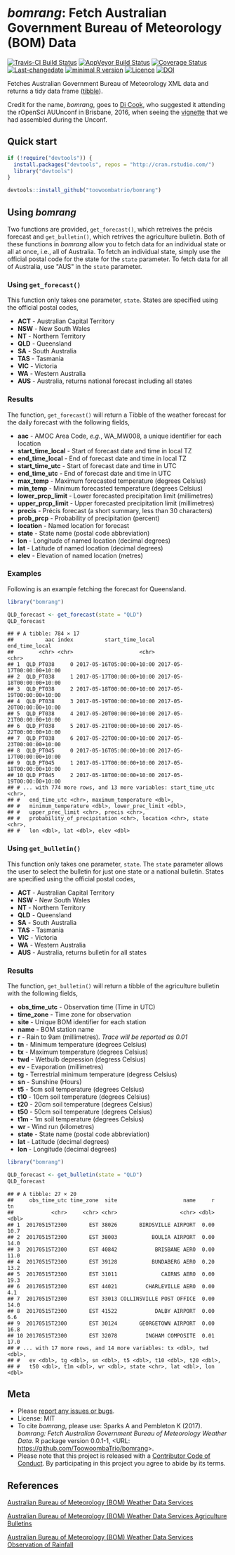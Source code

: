 
<!-- README.md is generated from README.Rmd. Please edit that file -->
*bomrang*: Fetch Australian Government Bureau of Meteorology (BOM) Data
=======================================================================

[![Travis-CI Build Status](https://travis-ci.org/ToowoombaTrio/bomrang.svg?branch=master)](https://travis-ci.org/ToowoombaTrio/bomrang) [![AppVeyor Build Status](https://ci.appveyor.com/api/projects/status/github/ToowoombaTrio/bomrang?branch=master&svg=true)](https://ci.appveyor.com/project/ToowoombaTrio/bomrang) [![Coverage Status](https://img.shields.io/codecov/c/github/ToowoombaTrio/bomrang/master.svg)](https://codecov.io/github/ToowoombaTrio/bomrang?branch=master) [![Last-changedate](https://img.shields.io/badge/last%20change-2017--05--16-brightgreen.svg)](https://github.com/toowoombatrio/bomrang/commits/master) [![minimal R version](https://img.shields.io/badge/R%3E%3D-3.4.0-brightgreen.svg)](https://cran.r-project.org/) [![Licence](https://img.shields.io/github/license/mashape/apistatus.svg)](http://choosealicense.com/licenses/mit/) [![DOI](https://zenodo.org/badge/89690315.svg)](https://zenodo.org/badge/latestdoi/89690315)

Fetches Australian Government Bureau of Meteorology XML data and returns a tidy data frame ([tibble](http://tibble.tidyverse.org)).

Credit for the name, *bomrang*, goes to [Di Cook](http://dicook.github.io), who suggested it attending the rOpenSci AUUnconf in Brisbane, 2016, when seeing the [vignette](https://github.com/saundersk1/auunconf16/blob/master/Vignette_BoM.pdf) that we had assembled during the Unconf.

Quick start
-----------

``` r
if (!require("devtools")) {
  install.packages("devtools", repos = "http://cran.rstudio.com/") 
  library("devtools")
}

devtools::install_github("toowoombatrio/bomrang")
```

Using *bomrang*
---------------

Two functions are provided, `get_forecast()`, which retreives the précis forecast and `get_bulletin()`, which retrives the agriculture bulletin. Both of these functions in *bomrang* allow you to fetch data for an individual state or all at once, i.e., all of Australia. To fetch an individual state, simply use the official postal code for the state for the `state` parameter. To fetch data for all of Australia, use "AUS" in the `state` parameter.

### Using `get_forecast()`

This function only takes one parameter, `state`. States are specified using the official postal codes,

-   **ACT** - Australian Capital Territory
-   **NSW** - New South Wales
-   **NT** - Northern Territory
-   **QLD** - Queensland
-   **SA** - South Australia
-   **TAS** - Tasmania
-   **VIC** - Victoria
-   **WA** - Western Australia
-   **AUS** - Australia, returns national forecast including all states

### Results

The function, `get_forecast()` will return a Tibble of the weather forecast for the daily forecast with the following fields,

-   **aac** - AMOC Area Code, *e.g.*, WA\_MW008, a unique identifier for each location
-   **start\_time\_local** - Start of forecast date and time in local TZ
-   **end\_time\_local** - End of forecast date and time in local TZ
-   **start\_time\_utc** - Start of forecast date and time in UTC
-   **end\_time\_utc** - End of forecast date and time in UTC
-   **max\_temp** - Maximum forecasted temperature (degrees Celsius)
-   **min\_temp** - Minimum forecasted temperature (degrees Celsius)
-   **lower\_prcp\_limit** - Lower forecasted precipitation limit (millimetres)
-   **upper\_prcp\_limit** - Upper forecasted precipitation limit (millimetres)
-   **precis** - Précis forecast (a short summary, less than 30 characters)
-   **prob\_prcp** - Probability of precipitation (percent)
-   **location** - Named location for forecast
-   **state** - State name (postal code abbreviation)
-   **lon** - Longitude of named location (decimal degrees)
-   **lat** - Latitude of named location (decimal degrees)
-   **elev** - Elevation of named location (metres)

### Examples

Following is an example fetching the forecast for Queensland.

``` r
library("bomrang")

QLD_forecast <- get_forecast(state = "QLD")
QLD_forecast
```

    ## # A tibble: 784 × 17
    ##          aac index          start_time_local            end_time_local
    ##        <chr> <chr>                     <chr>                     <chr>
    ## 1  QLD_PT038     0 2017-05-16T05:00:00+10:00 2017-05-17T00:00:00+10:00
    ## 2  QLD_PT038     1 2017-05-17T00:00:00+10:00 2017-05-18T00:00:00+10:00
    ## 3  QLD_PT038     2 2017-05-18T00:00:00+10:00 2017-05-19T00:00:00+10:00
    ## 4  QLD_PT038     3 2017-05-19T00:00:00+10:00 2017-05-20T00:00:00+10:00
    ## 5  QLD_PT038     4 2017-05-20T00:00:00+10:00 2017-05-21T00:00:00+10:00
    ## 6  QLD_PT038     5 2017-05-21T00:00:00+10:00 2017-05-22T00:00:00+10:00
    ## 7  QLD_PT038     6 2017-05-22T00:00:00+10:00 2017-05-23T00:00:00+10:00
    ## 8  QLD_PT045     0 2017-05-16T05:00:00+10:00 2017-05-17T00:00:00+10:00
    ## 9  QLD_PT045     1 2017-05-17T00:00:00+10:00 2017-05-18T00:00:00+10:00
    ## 10 QLD_PT045     2 2017-05-18T00:00:00+10:00 2017-05-19T00:00:00+10:00
    ## # ... with 774 more rows, and 13 more variables: start_time_utc <chr>,
    ## #   end_time_utc <chr>, maximum_temperature <dbl>,
    ## #   minimum_temperature <dbl>, lower_prec_limit <dbl>,
    ## #   upper_prec_limit <chr>, precis <chr>,
    ## #   probability_of_precipitation <chr>, location <chr>, state <chr>,
    ## #   lon <dbl>, lat <dbl>, elev <dbl>

### Using `get_bulletin()`

This function only takes one parameter, `state`. The `state` parameter allows the user to select the bulletin for just one state or a national bulletin. States are specified using the official postal codes,

-   **ACT** - Australian Capital Territory
-   **NSW** - New South Wales
-   **NT** - Northern Territory
-   **QLD** - Queensland
-   **SA** - South Australia
-   **TAS** - Tasmania
-   **VIC** - Victoria
-   **WA** - Western Australia
-   **AUS** - Australia, returns bulletin for all states

### Results

The function, `get_bulletin()` will return a tibble of the agriculture bulletin with the following fields,

-   **obs\_time\_utc** - Observation time (Time in UTC)
-   **time\_zone** - Time zone for observation
-   **site** - Unique BOM identifier for each station
-   **name** - BOM station name
-   **r** - Rain to 9am (millimetres). *Trace will be reported as 0.01*
-   **tn** - Minimum temperature (degrees Celsius)
-   **tx** - Maximum temperature (degrees Celsius)
-   **twd** - Wetbulb depression (degress Celsius)
-   **ev** - Evaporation (millimetres)
-   **tg** - Terrestrial minimum temperature (degress Celsius)
-   **sn** - Sunshine (Hours)
-   **t5** - 5cm soil temperature (degrees Celsius)
-   **t10** - 10cm soil temperature (degrees Celsius)
-   **t20** - 20cm soil temperature (degrees Celsius)
-   **t50** - 50cm soil temperature (degrees Celsius)
-   **t1m** - 1m soil temperature (degrees Celsius)
-   **wr** - Wind run (kilometres)
-   **state** - State name (postal code abbreviation)
-   **lat** - Latitude (decimal degrees)
-   **lon** - Longitude (decimal degrees)

``` r
library("bomrang")

QLD_forecast <- get_bulletin(state = "QLD")
QLD_forecast
```

    ## # A tibble: 27 × 20
    ##     obs_time_utc time_zone  site                     name     r    tn
    ##            <chr>     <chr> <chr>                    <chr> <dbl> <dbl>
    ## 1  20170515T2300       EST 38026       BIRDSVILLE AIRPORT  0.00  10.7
    ## 2  20170515T2300       EST 38003           BOULIA AIRPORT  0.00  14.0
    ## 3  20170515T2300       EST 40842            BRISBANE AERO  0.00  11.0
    ## 4  20170515T2300       EST 39128           BUNDABERG AERO  0.20  13.2
    ## 5  20170515T2300       EST 31011              CAIRNS AERO  0.00  19.3
    ## 6  20170515T2300       EST 44021         CHARLEVILLE AERO  0.00   4.1
    ## 7  20170515T2300       EST 33013 COLLINSVILLE POST OFFICE  0.00  14.0
    ## 8  20170515T2300       EST 41522            DALBY AIRPORT  0.00   6.6
    ## 9  20170515T2300       EST 30124       GEORGETOWN AIRPORT  0.00  16.8
    ## 10 20170515T2300       EST 32078         INGHAM COMPOSITE  0.01  17.0
    ## # ... with 17 more rows, and 14 more variables: tx <dbl>, twd <dbl>,
    ## #   ev <dbl>, tg <dbl>, sn <dbl>, t5 <dbl>, t10 <dbl>, t20 <dbl>,
    ## #   t50 <dbl>, t1m <dbl>, wr <dbl>, state <chr>, lat <dbl>, lon <dbl>

Meta
----

-   Please [report any issues or bugs](https://github.com/ToowoombaTrio/bomrang/issues).
-   License: MIT
-   To cite *bomrang*, please use:
    Sparks A and Pembleton K (2017). *bomrang: Fetch Australian Government Bureau of Meteorology Weather Data*. R package version 0.0.1-1, &lt;URL: <https://github.com/ToowoombaTrio/bomrang>&gt;.
-   Please note that this project is released with a [Contributor Code of Conduct](CONDUCT.md). By participating in this project you agree to abide by its terms.

References
----------

[Australian Bureau of Meteorology (BOM) Weather Data Services](http://www.bom.gov.au/catalogue/data-feeds.shtml)

[Australian Bureau of Meteorology (BOM) Weather Data Services Agriculture Bulletins](http://www.bom.gov.au/catalogue/observations/about-agricultural.shtml)

[Australian Bureau of Meteorology (BOM) Weather Data Services Observation of Rainfall](http://www.bom.gov.au/climate/how/observations/rain-measure.shtml)
